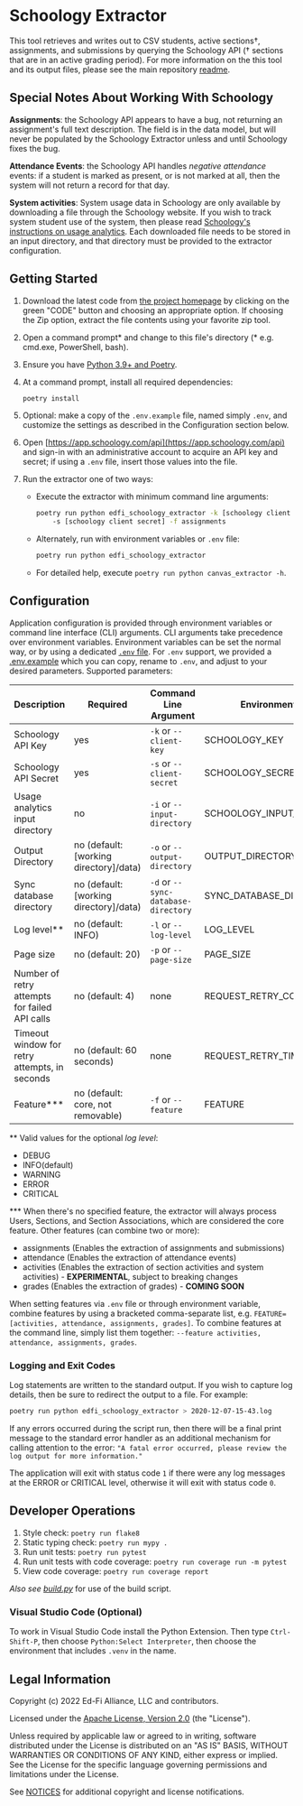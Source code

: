 # Schoology Extractor

This tool retrieves and writes out to CSV students, active sections†,
assignments, and submissions by querying the Schoology API († sections that are
in an active grading period). For more information on the this tool and its
output files, please see the main repository
[readme](https://github.com/Ed-Fi-Exchange-OSS/LMS-Toolkit).

## Special Notes About Working With Schoology

**Assignments**: the Schoology API appears to have a bug, not returning an assignment's
full text description. The field is in the data model, but will never be populated by
the Schoology Extractor unless and until Schoology fixes the bug.

**Attendance Events**: the Schoology API handles _negative
attendance_ events: if a student is marked as present, or is not marked at all,
then the system will not return a record for that day.

**System activities**: System usage data in Schoology are only available by downloading
a file through the Schoology website. If you wish to track system student use of the
system, then please read [Schoology's instructions on usage
analytics](https://support.schoology.com/hc/en-us/articles/360036884914-Usage-Analytics-New-School-Analytics-Enterprise-).
Each downloaded file needs to be stored in an input directory, and that
directory must be provided to the extractor configuration.

## Getting Started

1. Download the latest code from [the project homepage](https://github.com/Ed-Fi-Exchange-OSS/LMS-Toolkit)
   by clicking on the green "CODE" button and choosing an appropriate option. If choosing
   the Zip option, extract the file contents using your favorite zip tool.
1. Open a command prompt* and change to this file's directory (* e.g. cmd.exe, PowerShell, bash).
1. Ensure you have [Python 3.9+ and Poetry](https://github.com/Ed-Fi-Exchange-OSS/LMS-Toolkit#getting-started).
1. At a command prompt, install all required dependencies:

   ```bash
   poetry install
   ```

1. Optional: make a copy of the `.env.example` file, named simply `.env`, and
   customize the settings as described in the Configuration section below.
1. Open [https://app.schoology.com/api](https://app.schoology.com/api) and
   sign-in with an administrative account to acquire an API key and secret; if
   using a `.env` file, insert those values into the file.
1. Run the extractor one of two ways:
   * Execute the extractor with minimum command line arguments:

      ```bash
      poetry run python edfi_schoology_extractor -k [schoology client key]
          -s [schoology client secret] -f assignments
      ```

   * Alternately, run with environment variables or `.env` file:

     ```bash
     poetry run python edfi_schoology_extractor
     ```

   * For detailed help, execute `poetry run python canvas_extractor -h`.

## Configuration

Application configuration is provided through environment variables or command
line interface (CLI) arguments. CLI arguments take precedence over environment
variables. Environment variables can be set the normal way, or by using a
dedicated [`.env` file](https://pypi.org/project/python-dotenv/). For `.env`
support, we provided a [.env.example](.env.example) which you can copy, rename
to `.env`, and adjust to your desired parameters. Supported parameters:

| Description | Required | Command Line Argument | Environment Variable |
| ----------- | -------- | --------------------- | -------------------- |
| Schoology API Key | yes | `-k` or `--client-key` | SCHOOLOGY_KEY |
| Schoology API Secret | yes | `-s` or `--client-secret` | SCHOOLOGY_SECRET |
| Usage analytics input directory | no | `-i` or `--input-directory` | SCHOOLOGY_INPUT_DIRECTORY |
| Output Directory | no (default: [working directory]/data) | `-o` or `--output-directory` | OUTPUT_DIRECTORY |
| Sync database directory | no (default: [working directory]/data) | `-d` or `--sync-database-directory` | SYNC_DATABASE_DIRECTORY |
| Log level** | no (default: INFO) | `-l` or `--log-level` | LOG_LEVEL |
| Page size | no (default: 20) | `-p` or `--page-size` | PAGE_SIZE |
| Number of retry attempts for failed API calls | no (default: 4) | none | REQUEST_RETRY_COUNT |
| Timeout window for retry attempts, in seconds | no (default: 60 seconds) | none | REQUEST_RETRY_TIMEOUT_SECONDS |
| Feature*** | no (default: core, not removable) | `-f` or `--feature` | FEATURE |

\** Valid values for the optional _log level_:

* DEBUG
* INFO(default)
* WARNING
* ERROR
* CRITICAL

\*** When there's no specified feature, the extractor will always process Users,
Sections, and Section Associations, which are considered the core feature. Other
features (can combine two or more):

* assignments (Enables the extraction of assignments and submissions)
* attendance (Enables the extraction of attendance events)
* activities (Enables the extraction of section activities and system
  activities) - **EXPERIMENTAL**, subject to breaking changes
* grades (Enables the extraction of grades) - **COMING SOON**

When setting features via `.env` file or through environment variable, combine
features by using a bracketed comma-separate list, e.g. `FEATURE=[activities,
attendance, assignments, grades]`. To combine features at the command line,
simply list them together: `--feature activities, attendance, assignments,
grades`.

### Logging and Exit Codes

Log statements are written to the standard output. If you wish to capture log
details, then be sure to redirect the output to a file. For example:

```bash
poetry run python edfi_schoology_extractor > 2020-12-07-15-43.log
```

If any errors occurred during the script run, then there will be a final print
message to the standard error handler as an additional mechanism for calling
attention to the error: `"A fatal error occurred, please review the log output
for more information."`

The application will exit with status code `1` if there were any log messages at
the ERROR or CRITICAL level, otherwise it will exit with status code `0`.

## Developer Operations

1. Style check: `poetry run flake8`
1. Static typing check: `poetry run mypy .`
1. Run unit tests: `poetry run pytest`
1. Run unit tests with code coverage: `poetry run coverage run -m pytest`
1. View code coverage: `poetry run coverage report`

_Also see
[build.py](https://github.com/Ed-Fi-Exchange-OSS/LMS-Toolkit/blob/main/docs/build.md)_ for
use of the build script.

### Visual Studio Code (Optional)

To work in Visual Studio Code install the Python Extension.
Then type `Ctrl-Shift-P`, then choose `Python:Select Interpreter`,
then choose the environment that includes `.venv` in the name.

## Legal Information

Copyright (c) 2022 Ed-Fi Alliance, LLC and contributors.

Licensed under the [Apache License, Version 2.0](https://github.com/Ed-Fi-Exchange-OSS/LMS-Toolkit/blob/main/LICENSE) (the "License").

Unless required by applicable law or agreed to in writing, software distributed
under the License is distributed on an "AS IS" BASIS, WITHOUT WARRANTIES OR
CONDITIONS OF ANY KIND, either express or implied. See the License for the
specific language governing permissions and limitations under the License.

See [NOTICES](https://github.com/Ed-Fi-Exchange-OSS/LMS-Toolkit/blob/main/NOTICES.md) for
additional copyright and license notifications.
